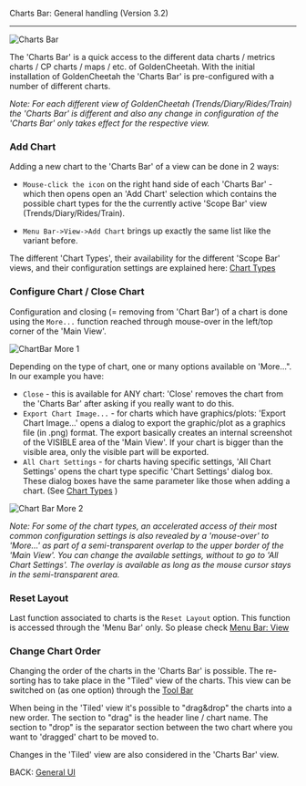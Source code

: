 Charts Bar: General handling (Version 3.2)
***

![Charts Bar](https://raw.githubusercontent.com/GoldenCheetah/GoldenCheetah/master/doc/wiki/ChartsBar_Rides.jpg)

The 'Charts Bar' is a quick access to the different data charts / metrics charts / CP charts / maps / etc. of GoldenCheetah. With the initial installation of GoldenCheetah the 'Charts Bar' is pre-configured with a number of different charts.

_Note: For each different view of GoldenCheetah (Trends/Diary/Rides/Train) the 'Charts Bar' is different and also any change in configuration of the 'Charts Bar' only takes effect for the respective view._

### Add Chart

Adding a new chart to the 'Charts Bar' of a view can be done in 2 ways:

* `Mouse-click the icon` on the right hand side of each 'Charts Bar' - which then opens open an 'Add Chart' selection which contains the possible chart types for the the currently active 'Scope Bar' view (Trends/Diary/Rides/Train).

* `Menu Bar->View->Add Chart` brings up exactly the same list like the variant before.

The different 'Chart Types', their availability for the different 'Scope Bar' views, and their configuration settings are explained here: 
[Chart Types](https://github.com/GoldenCheetah/GoldenCheetah/wiki/UG_ChartTypes_General)

### Configure Chart / Close Chart

Configuration and closing (= removing from 'Chart Bar') of a chart is done using the `More...` function reached through mouse-over in the left/top corner of the 'Main View'.

![ChartBar More 1](https://raw.githubusercontent.com/GoldenCheetah/GoldenCheetah/master/doc/wiki/ChartsBar_Rides_More.GIF)

Depending on the type of chart, one or many options available on 'More...". In our example you have:

* `Close` - this is available for ANY chart: 'Close' removes the chart from the 'Charts Bar' after asking if you really want to do this.
* `Export Chart Image...` - for charts which have graphics/plots: 'Export Chart Image...' opens a dialog to export the graphic/plot as a graphics file (in .png) format. The export basically creates an internal screenshot of the VISIBLE area of the 'Main View'. If your chart is bigger than the visible area, only the visible part will be exported.
* `All Chart Settings` - for charts having specific settings, 'All Chart Settings' opens the chart type specific 'Chart Settings' dialog box. These dialog boxes have the same parameter like those when adding a chart. (See [Chart Types](https://github.com/GoldenCheetah/GoldenCheetah/wiki/UG_ChartTypes_General)  )

![Chart Bar More 2](https://raw.githubusercontent.com/GoldenCheetah/GoldenCheetah/master/doc/wiki/ChartsBar_Rides_More.jpg)

_Note: For some of the chart types, an accelerated access of their most common configuration settings is also revealed by a 'mouse-over' to 'More...' as part of a semi-transparent overlap to the upper border of the 'Main View'. You can change the available settings, without to go to 'All Chart Settings'. The overlay is available as long as the mouse cursor stays in the semi-transparent area._

### Reset Layout

Last function associated to charts is the `Reset Layout` option. This function is accessed through the 'Menu Bar' only. So please check [Menu Bar: View](https://github.com/GoldenCheetah/GoldenCheetah/wiki/UG_Menu-Bar_View)

### Change Chart Order 

Changing the order of the charts in the 'Charts Bar' is possible. The re-sorting has to take place in the "Tiled" view of the charts. This view can be switched on (as one option) through the [Tool Bar](https://github.com/GoldenCheetah/GoldenCheetah/wiki/UG_Tool%20Bar_Functions)

When being in the 'Tiled' view it's possible to "drag&drop" the charts into a new order. The section to "drag" is the header line / chart name. The section to "drop" is the separator section between the two chart where you want to 'dragged' chart to be moved to.

Changes in the 'Tiled' view are also considered in the 'Charts Bar' view.

BACK: [General UI](https://github.com/GoldenCheetah/GoldenCheetah/wiki/UG_General_UI-Layout-and-terminology)

